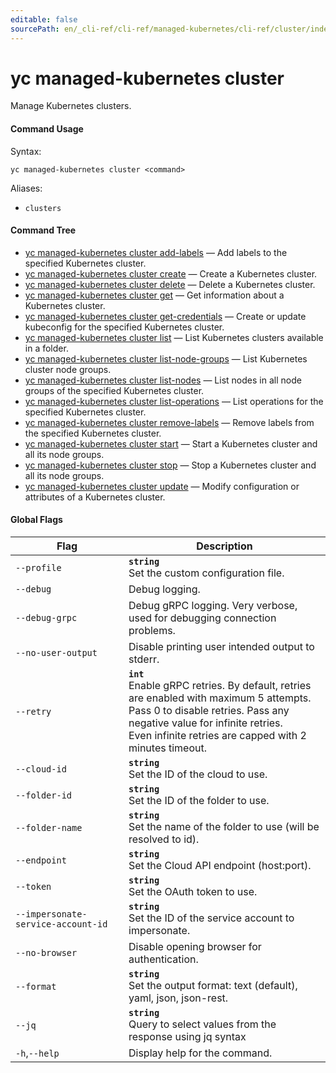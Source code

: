 ```yaml
---
editable: false
sourcePath: en/_cli-ref/cli-ref/managed-kubernetes/cli-ref/cluster/index.md
---
```


# yc managed-kubernetes cluster

Manage Kubernetes clusters.

#### Command Usage

Syntax: 

`yc managed-kubernetes cluster <command>`

Aliases: 

- `clusters`

#### Command Tree

- [yc managed-kubernetes cluster add-labels](add-labels.md) — Add labels to the specified Kubernetes cluster.
- [yc managed-kubernetes cluster create](create.md) — Create a Kubernetes cluster.
- [yc managed-kubernetes cluster delete](delete.md) — Delete a Kubernetes cluster.
- [yc managed-kubernetes cluster get](get.md) — Get information about a Kubernetes cluster.
- [yc managed-kubernetes cluster get-credentials](get-credentials.md) — Create or update kubeconfig for the specified Kubernetes cluster.
- [yc managed-kubernetes cluster list](list.md) — List Kubernetes clusters available in a folder.
- [yc managed-kubernetes cluster list-node-groups](list-node-groups.md) — List Kubernetes cluster node groups.
- [yc managed-kubernetes cluster list-nodes](list-nodes.md) — List nodes in all node groups of the specified Kubernetes cluster.
- [yc managed-kubernetes cluster list-operations](list-operations.md) — List operations for the specified Kubernetes cluster.
- [yc managed-kubernetes cluster remove-labels](remove-labels.md) — Remove labels from the specified Kubernetes cluster.
- [yc managed-kubernetes cluster start](start.md) — Start a Kubernetes cluster and all its node groups.
- [yc managed-kubernetes cluster stop](stop.md) — Stop a Kubernetes cluster and all its node groups.
- [yc managed-kubernetes cluster update](update.md) — Modify configuration or attributes of a Kubernetes cluster.

#### Global Flags

| Flag | Description |
|----|----|
|`--profile`|<b>`string`</b><br/>Set the custom configuration file.|
|`--debug`|Debug logging.|
|`--debug-grpc`|Debug gRPC logging. Very verbose, used for debugging connection problems.|
|`--no-user-output`|Disable printing user intended output to stderr.|
|`--retry`|<b>`int`</b><br/>Enable gRPC retries. By default, retries are enabled with maximum 5 attempts.<br/>Pass 0 to disable retries. Pass any negative value for infinite retries.<br/>Even infinite retries are capped with 2 minutes timeout.|
|`--cloud-id`|<b>`string`</b><br/>Set the ID of the cloud to use.|
|`--folder-id`|<b>`string`</b><br/>Set the ID of the folder to use.|
|`--folder-name`|<b>`string`</b><br/>Set the name of the folder to use (will be resolved to id).|
|`--endpoint`|<b>`string`</b><br/>Set the Cloud API endpoint (host:port).|
|`--token`|<b>`string`</b><br/>Set the OAuth token to use.|
|`--impersonate-service-account-id`|<b>`string`</b><br/>Set the ID of the service account to impersonate.|
|`--no-browser`|Disable opening browser for authentication.|
|`--format`|<b>`string`</b><br/>Set the output format: text (default), yaml, json, json-rest.|
|`--jq`|<b>`string`</b><br/>Query to select values from the response using jq syntax|
|`-h`,`--help`|Display help for the command.|
